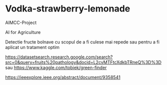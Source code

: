 # Vodka-strawberry-lemonade
AIMCC-Project


AI for Agriculture

Detectie fructe bolnave cu scopul de a fi culese mai repede sau pentru a fi aplicat un tratament optim


https://datasetsearch.research.google.com/search?src=0&query=fruits%20pathology&docid=L2cvMTFtcXdkbTRneQ%3D%3D 
sau 
https://www.kaggle.com/tobiek/green-finder

https://ieeexplore.ieee.org/abstract/document/9358541
